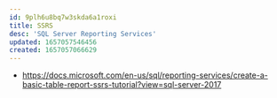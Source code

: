 ```yaml
---
id: 9plh6u8bq7w3skda6a1roxi
title: SSRS
desc: 'SQL Server Reporting Services'
updated: 1657057546456
created: 1657057066629
---
```


- <https://docs.microsoft.com/en-us/sql/reporting-services/create-a-basic-table-report-ssrs-tutorial?view=sql-server-2017>